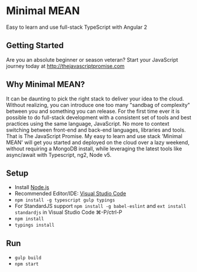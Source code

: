 # Minimal MEAN
Easy to learn and use full-stack TypeScript with Angular 2

## Getting Started
Are you an absolute beginner or season veteran? Start your JavaScript journey today at http://thejavascriptpromise.com

## Why Minimal MEAN?
It can be daunting to pick the right stack to deliver your idea to the cloud. Without realizing, you can introduce one too many "sandbag of complexity" between you and something you can release. For the first time ever it is possible to do full-stack development with a consistent set of tools and best practices using the same language, JavaScript. No more to context switching between front-end and back-end languages, libraries and tools. That is The JavaScript Promise. My easy to learn and use stack 'Minimal MEAN' will get you started and deployed on the cloud over a lazy weekend, without requiring a MongoDB install, while leveraging the latest tools like async/await with Typescript, ng2, Node v5.

## Setup
- Install [Node.js](https://nodejs.org/en/)
- Recommended Editor/IDE: [Visual Studio Code](https://code.visualstudio.com/)
- `npm install -g typescript gulp typings`
- For StandardJS support `npm install -g babel-eslint` and `ext install standardjs` in Visual Studio Code ⌘-P/ctrl-P
- `npm install`
- `typings install`

## Run
- `gulp build`
- `npm start`
